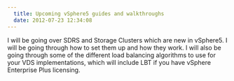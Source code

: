 ```yaml
---
  title: Upcoming vSphere5 guides and walkthroughs
  date: 2012-07-23 12:34:08
---
```


I will be going over SDRS and Storage Clusters which are new in
vSphere5. I will be going through how to set them up and how they work.
I will also be going through some of the different load balancing
algorithms to use for your VDS implementations, which will include LBT
if you have vSphere Enterprise Plus licensing.
